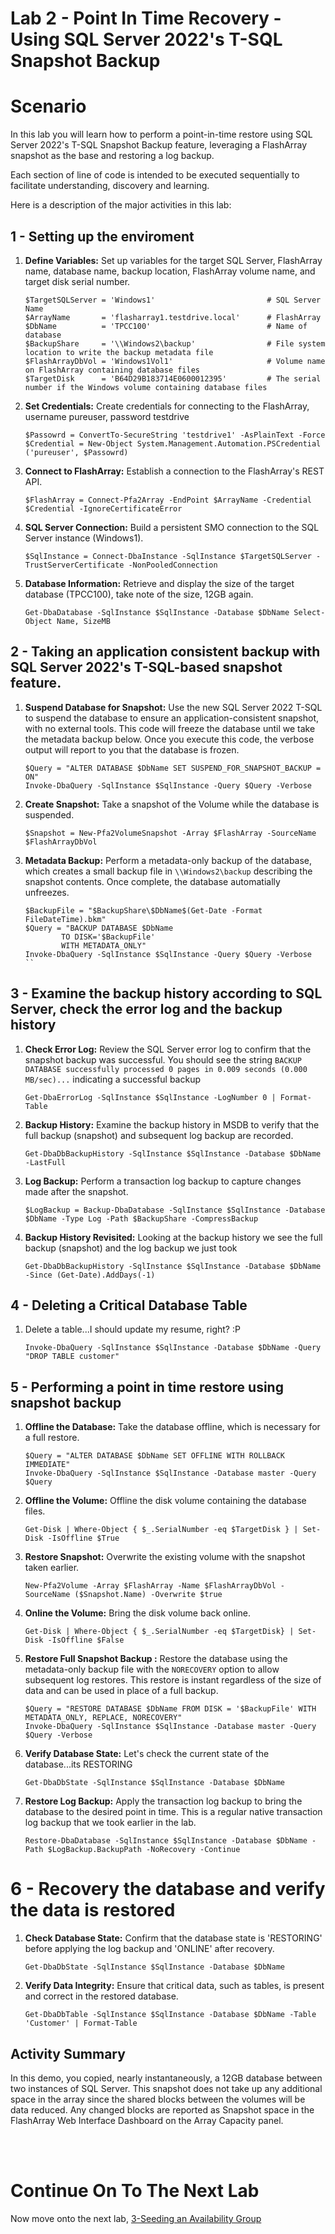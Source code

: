 # Lab 2 - Point In Time Recovery - Using SQL Server 2022's T-SQL Snapshot Backup 

# Scenario
In this lab you will learn how to perform a point-in-time restore using SQL Server 2022's T-SQL Snapshot Backup feature, leveraging a FlashArray snapshot as the base and restoring a log backup. 

Each section of line of code is intended to be executed sequentially to facilitate understanding, discovery and learning.

Here is a description of the major activities in this lab:

## 1 - Setting up the enviroment

1. **Define Variables:** Set up variables for the target SQL Server, FlashArray name, database name, backup location, FlashArray volume name, and target disk serial number.
    ```
    $TargetSQLServer = 'Windows1'                         # SQL Server Name
    $ArrayName       = 'flasharray1.testdrive.local'      # FlashArray
    $DbName          = 'TPCC100'                          # Name of database
    $BackupShare     = '\\Windows2\backup'                # File system location to write the backup metadata file
    $FlashArrayDbVol = 'Windows1Vol1'                     # Volume name on FlashArray containing database files
    $TargetDisk      = 'B64D29B183714E0600012395'         # The serial number if the Windows volume containing database files
    ```

1. **Set Credentials:** Create credentials for connecting to the FlashArray, username pureuser, password testdrive

    ```
    $Passowrd = ConvertTo-SecureString 'testdrive1' -AsPlainText -Force
    $Credential = New-Object System.Management.Automation.PSCredential ('pureuser', $Passowrd)
    ```

1. **Connect to FlashArray:** Establish a connection to the FlashArray's REST API.
    ```
    $FlashArray = Connect-Pfa2Array -EndPoint $ArrayName -Credential $Credential -IgnoreCertificateError
    ```

1. **SQL Server Connection:** Build a persistent SMO connection to the SQL Server instance (Windows1).
    ```
    $SqlInstance = Connect-DbaInstance -SqlInstance $TargetSQLServer -TrustServerCertificate -NonPooledConnection
    ```

1. **Database Information:** Retrieve and display the size of the target database (TPCC100), take note of the size, 12GB again.
    ```
    Get-DbaDatabase -SqlInstance $SqlInstance -Database $DbName Select-Object Name, SizeMB
    ```

## 2 - Taking an application consistent backup with SQL Server 2022's T-SQL-based snapshot feature.

1. **Suspend Database for Snapshot:** Use the new SQL Server 2022 T-SQL to suspend the database to ensure an application-consistent snapshot, with no external tools. This code will freeze the database until we take the metadata backup below. Once you execute this code, the verbose output will report to you that the database is frozen.

    ```
    $Query = "ALTER DATABASE $DbName SET SUSPEND_FOR_SNAPSHOT_BACKUP = ON"
    Invoke-DbaQuery -SqlInstance $SqlInstance -Query $Query -Verbose
    ```

1. **Create Snapshot:** Take a snapshot of the Volume while the database is suspended.

    ```
    $Snapshot = New-Pfa2VolumeSnapshot -Array $FlashArray -SourceName $FlashArrayDbVol 
    ```

1. **Metadata Backup:** Perform a metadata-only backup of the database, which creates a small backup file in `\\Windows2\backup` describing the snapshot contents. Once complete, the database automatially unfreezes. 

    ```
    $BackupFile = "$BackupShare\$DbName$(Get-Date -Format FileDateTime).bkm"
    $Query = "BACKUP DATABASE $DbName 
            TO DISK='$BackupFile' 
            WITH METADATA_ONLY"
    Invoke-DbaQuery -SqlInstance $SqlInstance -Query $Query -Verbose
    ``

## 3 - Examine the backup history according to SQL Server, check the error log and the backup history

1. **Check Error Log:** Review the SQL Server error log to confirm that the snapshot backup was successful. You should see the string `BACKUP DATABASE successfully processed 0 pages in 0.009 seconds (0.000 MB/sec)...` indicating a successful backup

    ```
    Get-DbaErrorLog -SqlInstance $SqlInstance -LogNumber 0 | Format-Table
    ```

1. **Backup History:** Examine the backup history in MSDB to verify that the full backup (snapshot) and subsequent log backup are recorded.

    ```
    Get-DbaDbBackupHistory -SqlInstance $SqlInstance -Database $DbName -LastFull
    ```

1. **Log Backup:** Perform a transaction log backup to capture changes made after the snapshot.

    ```
    $LogBackup = Backup-DbaDatabase -SqlInstance $SqlInstance -Database $DbName -Type Log -Path $BackupShare -CompressBackup
    ```

1. **Backup History Revisited:**  Looking at the backup history we see the full backup (snapshot) and the log backup we just took

    ```
    Get-DbaDbBackupHistory -SqlInstance $SqlInstance -Database $DbName -Since (Get-Date).AddDays(-1)
    ```

## 4 - Deleting a Critical Database Table

1.  Delete a table...I should update my resume, right? :P 

    ```
    Invoke-DbaQuery -SqlInstance $SqlInstance -Database $DbName -Query "DROP TABLE customer"
    ```

## 5 - Performing a point in time restore using snapshot backup

1. **Offline the Database:** Take the database offline, which is necessary for a full restore.
    ```
    $Query = "ALTER DATABASE $DbName SET OFFLINE WITH ROLLBACK IMMEDIATE" 
    Invoke-DbaQuery -SqlInstance $SqlInstance -Database master -Query $Query
    ```

1. **Offline the Volume:** Offline the disk volume containing the database files.
    ```
    Get-Disk | Where-Object { $_.SerialNumber -eq $TargetDisk } | Set-Disk -IsOffline $True 
    ```

1. **Restore Snapshot:** Overwrite the existing volume with the snapshot taken earlier.

    ```
    New-Pfa2Volume -Array $FlashArray -Name $FlashArrayDbVol -SourceName ($Snapshot.Name) -Overwrite $true
    ```

1. **Online the Volume:** Bring the disk volume back online.
    ```
    Get-Disk | Where-Object { $_.SerialNumber -eq $TargetDisk} | Set-Disk -IsOffline $False
    ```

1. **Restore Full Snapshot Backup :** Restore the database using the metadata-only backup file with the `NORECOVERY` option to allow subsequent log restores. This restore is instant regardless of the size of data and can be used in place of a full backup.

    ```
    $Query = "RESTORE DATABASE $DbName FROM DISK = '$BackupFile' WITH METADATA_ONLY, REPLACE, NORECOVERY" 
    Invoke-DbaQuery -SqlInstance $SqlInstance -Database master -Query $Query -Verbose
    ```

1. **Verify Database State:** Let's check the current state of the database...its RESTORING
    ```
    Get-DbaDbState -SqlInstance $SqlInstance -Database $DbName 
    ```

1. **Restore Log Backup:** Apply the transaction log backup to bring the database to the desired point in time. This is a regular native transaction log backup that we took earlier in the lab.

    ```
    Restore-DbaDatabase -SqlInstance $SqlInstance -Database $DbName -Path $LogBackup.BackupPath -NoRecovery -Continue
    ```

# 6 - Recovery the database and verify the data is restored

1. **Check Database State:** Confirm that the database state is 'RESTORING' before applying the log backup and 'ONLINE' after recovery.

    ```
    Get-DbaDbState -SqlInstance $SqlInstance -Database $DbName 
    ```

1. **Verify Data Integrity:** Ensure that critical data, such as tables, is present and correct in the restored database.
    ```
    Get-DbaDbTable -SqlInstance $SqlInstance -Database $DbName -Table 'Customer' | Format-Table
    ```

## Activity Summary

In this demo, you copied, nearly instantaneously, a 12GB database between two instances of SQL Server. This snapshot does not take up any additional space in the array since the shared blocks between the volumes will be data reduced. Any changed blocks are reported as Snapshot space in the FlashArray Web Interface Dashboard on the Array Capacity panel.

<br />
<br />

# Continue On To The Next Lab

Now move onto the next lab, [3-Seeding an Availability Group](../3-Seeding%20an%20Availability%20Group/README.md)


